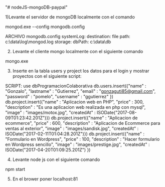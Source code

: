 "# nodeJS-mongoDB-paypal" 

1)Levante el servidor de mongoDB localmente con el comando

mongod.exe --config mongodb.config


ARCHIVO mongodb.config
            systemLog:
                destination: file
                path: c:\data\log\mongod.log
            storage:
                dbPath: c:\data\db


2) Levante el cliente mongo localmente con el siguiente comando

mongo.exe

3) Inserte en la tabla users y project los datos para el login y mostrar proyectos con el siguiente script:

SCRIPT: 
use dbProgramacionColaborativa
db.users.insert({"name" : "Gonzalo", "lastname" : "Gutierrez", "email" : "gonzaguti85@gmail.com", "password" : "pomelo", "username" : "ggutierrez" })
db.project.insert({"name" : "Aplicacion web en PHP", "price" : 300, "description" : "Es una aplicacion web realizada en php con mysql", "image" : "images/motox.jpg", "createdAt" : ISODate("2017-08-09T01:23:42.201Z")})
db.project.insert({"name" : "Aplicacion de ecommerce", "price" : 600, "description" : "Aplicacion de Ecommerce para ventas al exterior", "image" : "images/sandisk.jpg", "createdAt" : ISODate("2017-02-11T01:04:28.201Z")})
db.project.insert({"name" : "Formulario en Wordpress", "price" : 100, "description" : "Hacer formulario en Wordpress sencillo", "image" : "images/prestige.jpg", "createdAt" : ISODate("2017-04-20T01:09:25.201Z") })


4) Levante node js con el siguiente comando

npm start

5) En el brower poner localhost:81
